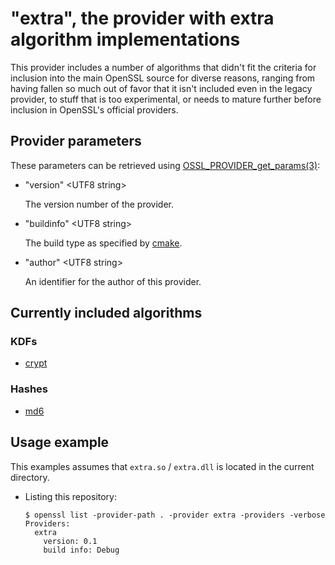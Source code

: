 <!--
SPDX-FileCopyrightText: 2023-2024 "extra" provider collective

SPDX-License-Identifier: LGPL-3.0-or-later
-->

# "extra", the provider with extra algorithm implementations

This provider includes a number of algorithms that didn't fit the criteria
for inclusion into the main OpenSSL source for diverse reasons, ranging from
having fallen so much out of favor that it isn't included even in the legacy
provider, to stuff that is too experimental, or needs to mature further
before inclusion in OpenSSL's official providers.

## Provider parameters

These parameters can be retrieved using [OSSL_PROVIDER_get_params(3)]:

-   "version" \<UTF8 string\>

    The version number of the provider.

-   "buildinfo" \<UTF8 string\>

    The build type as specified by [cmake].

-   "author" \<UTF8 string\>

    An identifier for the author of this provider.

## Currently included algorithms

### KDFs

-   [crypt](crypt.md)

### Hashes

-   [md6](md6.md)

## Usage example

This examples assumes that `extra.so` / `extra.dll` is located in the
current directory.

-   Listing this repository:

    ``` console
    $ openssl list -provider-path . -provider extra -providers -verbose
    Providers:
      extra
        version: 0.1
        build info: Debug
    ```

<!-- Links -->

[cmake]:
    <https://cmake.org>
[OSSL_PROVIDER_get_params(3)]:
    <https://www.openssl.org/docs/man3.0/man3/OSSL_PROVIDER_get_params.html>
